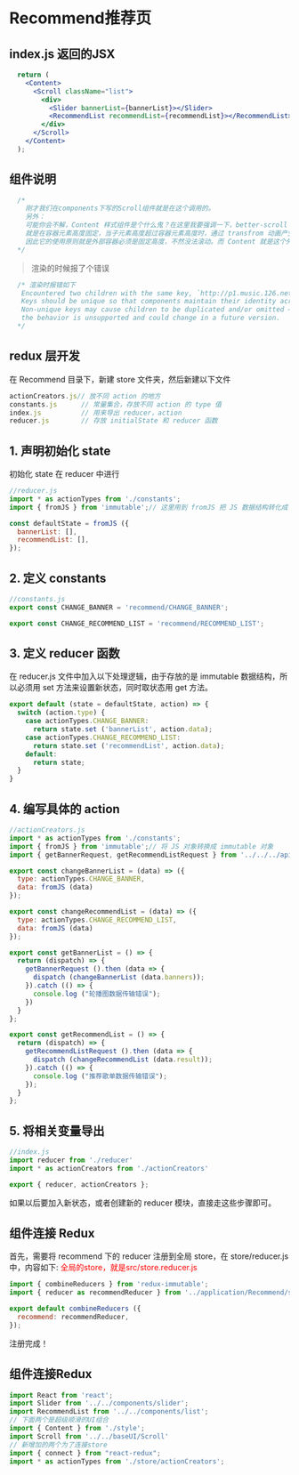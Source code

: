 # Recommend推荐页

## index.js 返回的JSX
```jsx
  return (
    <Content>
      <Scroll className="list">
        <div>
          <Slider bannerList={bannerList}></Slider>
          <RecommendList recommendList={recommendList}></RecommendList>
        </div>
      </Scroll>
    </Content>
  );
```
## 组件说明

```js
  /* 
    刚才我们在components下写的Scroll组件就是在这个调用的。
    另外：
    可能你会不解，Content 样式组件是个什么鬼？在这里我要强调一下，better-scroll 的原理并不复杂，
    就是在容器元素高度固定，当子元素高度超过容器元素高度时，通过 transfrom 动画产生滑动效果，
    因此它的使用原则就是外部容器必须是固定高度，不然没法滚动。而 Content 就是这个外部容器。
  */
```

> 渲染的时候报了个错误
```js
  /* 渲染时报错如下
   Encountered two children with the same key, `http://p1.music.126.net/ZYLJ2oZn74yUz5x8NBGkVA==/109951164331219056.jpg`. 
   Keys should be unique so that components maintain their identity across updates.
   Non-unique keys may cause children to be duplicated and/or omitted — 
   the behavior is unsupported and could change in a future version.
  */
```

## redux 层开发
在 Recommend 目录下，新建 store 文件夹，然后新建以下文件
```js
actionCreators.js// 放不同 action 的地方
constants.js      // 常量集合，存放不同 action 的 type 值
index.js          // 用来导出 reducer，action
reducer.js        // 存放 initialState 和 reducer 函数
```

## 1. 声明初始化 state
初始化 state 在 reducer 中进行
```js
//reducer.js
import * as actionTypes from './constants';
import { fromJS } from 'immutable';// 这里用到 fromJS 把 JS 数据结构转化成 immutable 数据结构

const defaultState = fromJS ({
  bannerList: [],
  recommendList: [],
});
```


## 2. 定义 constants
```js
//constants.js
export const CHANGE_BANNER = 'recommend/CHANGE_BANNER';

export const CHANGE_RECOMMEND_LIST = 'recommend/RECOMMEND_LIST';
```


## 3. 定义 reducer 函数
在 reducer.js 文件中加入以下处理逻辑，由于存放的是 immutable 数据结构，所以必须用 set 方法来设置新状态，同时取状态用 get 方法。
```js
export default (state = defaultState, action) => {
  switch (action.type) {
    case actionTypes.CHANGE_BANNER:
      return state.set ('bannerList', action.data);
    case actionTypes.CHANGE_RECOMMEND_LIST:
      return state.set ('recommendList', action.data);
    default:
      return state;
  }
}
```

## 4. 编写具体的 action
```js
//actionCreators.js
import * as actionTypes from './constants';
import { fromJS } from 'immutable';// 将 JS 对象转换成 immutable 对象
import { getBannerRequest, getRecommendListRequest } from '../../../api/request';

export const changeBannerList = (data) => ({
  type: actionTypes.CHANGE_BANNER,
  data: fromJS (data)
});

export const changeRecommendList = (data) => ({
  type: actionTypes.CHANGE_RECOMMEND_LIST,
  data: fromJS (data)
});

export const getBannerList = () => {
  return (dispatch) => {
    getBannerRequest ().then (data => {
      dispatch (changeBannerList (data.banners));
    }).catch (() => {
      console.log ("轮播图数据传输错误");
    }) 
  }
};

export const getRecommendList = () => {
  return (dispatch) => {
    getRecommendListRequest ().then (data => {
      dispatch (changeRecommendList (data.result));
    }).catch (() => {
      console.log ("推荐歌单数据传输错误");
    });
  }
};
```

## 5. 将相关变量导出
```js
//index.js
import reducer from './reducer'
import * as actionCreators from './actionCreators'

export { reducer, actionCreators };
```
如果以后要加入新状态，或者创建新的 reducer 模块，直接走这些步骤即可。

## 组件连接 Redux
首先，需要将 recommend 下的 reducer 注册到全局 store，在 store/reducer.js 中，内容如下:
<font color=red>全局的store，就是src/store.reducer.js</font>
```js
import { combineReducers } from 'redux-immutable';
import { reducer as recommendReducer } from '../application/Recommend/store/index';

export default combineReducers ({
  recommend: recommendReducer,
});
```
注册完成！

## 组件连接Redux

```js
import React from 'react';
import Slider from '../../components/slider';
import RecommendList from '../../components/list';
// 下面两个是超级顺滑的UI组合
import { Content } from './style';
import Scroll from '../../baseUI/Scroll'
// 新增加的两个为了连接store
import { connect } from "react-redux";
import * as actionTypes from './store/actionCreators';
```